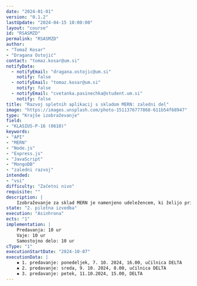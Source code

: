 ```yaml
---
date: "2024-01-01" 
version: "0.1.2"
lastUpdate: "2024-04-15 10:00:00"
layout: "course"
id: "RSASMZD"
permalink: "RSASMZD"
author:
- "Tomaž Kosar"
- "Dragana Ostojić"
contact: "tomaz.kosar@um.si"
notifyData:
  - notifyEmail: "dragana.ostojic@um.si"
    notify: false
  - notifyEmail: "tomaz.kosar@um.si"
    notify: false
  - notifyEmail: "cvetanka.pasinechka@student.um.si"
    notify: false
title: "Razvoj spletnih aplikacij s skladom MERN: zaledni del"
image: "https://images.unsplash.com/photo-1511376777868-611b54f68947"
type: "Krajše izobraževanje"
field:
- "KLASIUS-P-16 (0610)"
keywords:
- "API"
- "MERN"
- "Node.js"
- "Express.js"
- "JavaScript"
- "MongoDB"
- "zaledni razvoj"
intended:
- "vsi"
difficulty: "Začetni nivo"
requisite: ""
description: |
    Izobraževanje za sklad MERN je namenjeno udeležencem, ki želijo pridobiti znanje in veščine za izgradnjo polno funkcionalnih spletnih aplikacij. Sklad MERN je sestavljen iz štirih tehnologij - MongoDB, Express.js, React in Node.js. Sklad je zelo priljubljen med razvijalci zaradi svoje zmogljivosti in prilagodljivosti. Delavnica se osredotoča na praktične primere upsorabe MERN sklada, ki vključujejo obdelavo podatkov, dostop do podatkovne baze, uporabo strežnika in razvoj aplikacijskega vmesnika (APIja). Udeleženci bodo dobili praktične izkušnje z zalednim razvojem. Po koncu delavnice bodo udeleženci imeli osnovno razumevanje zalednega dela MERN sklada.
state: "2. pilotna izvedba"
execution: "Asinhrona"
ects: "1"
implementation: |
    Predavanja: 10 ur
    Vaje: 10 ur
    Samostojno delo: 10 ur
cType: "1"
executionStartDate: "2024-10-07"
executionData: |
    ▪ 1. predavanje: ponedeljek, 7. 10. 2024, 16.00, učilnica DELTA
    ▪ 2. predavanje: sreda, 9. 10. 2024, 8.00, učilnica DELTA
    ▪ 3. predavanje: petek, 11.10.2024, 15.00, DELTA
---
```

